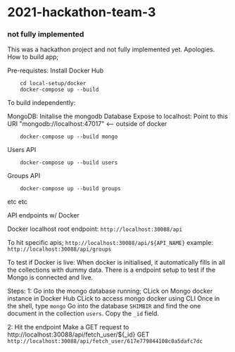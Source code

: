 # 2021-hackathon-team-3

### not fully implemented
This was a hackathon project and not fully implemented yet. Apologies.
How to build app;

Pre-requistes:
    Install Docker Hub
```
    cd local-setup/docker
    docker-compose up --build
```

To build independently: 

MongoDB:
Initalise the mongodb Database
Expose to localhost:
 Point to this URI "mongodb://localhost:47017" <-- outside of docker
```
    docker-compose up --build mongo
```

Users API

```
    docker-compose up --build users
```


Groups API

```
    docker-compose up --build groups
```

etc etc


API endpoints w/ Docker

Docker localhost root endpoint: 
    `http://localhost:30088/api`

To hit specific apis;
    `http://localhost:30088/api/${API_NAME}`
    example:
    `http://localhost:30088/api/groups`


To test if Docker is live:
When docker is initialised, it automatically fills in all the collections with dummy data. 
There is a endpoint setup to test if the Mongo is connected and live.

Steps:
1: Go into the mongo database running;
    CLick on Mongo docker instance in Docker Hub
    CLick to access mongo docker using CLI
    Once in the shell, type `mongo`
    Go into the database `SHIMBIR` and find the one document in the collection `users`. Copy the `_id` field. 

2: Hit the endpoint
    Make a GET request to http://localhost:30088/api/fetch_user/${_id}
    GET `http://localhost:30088/api/fetch_user/617e779844108c0a5dafc7dc`